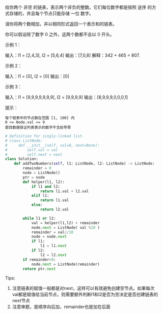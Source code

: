 给你两个 非空 的链表，表示两个非负的整数。它们每位数字都是按照 逆序 的方式存储的，并且每个节点只能存储 一位 数字。

请你将两个数相加，并以相同形式返回一个表示和的链表。

你可以假设除了数字 0 之外，这两个数都不会以 0 开头。

 

示例 1：

输入：l1 = [2,4,3], l2 = [5,6,4]
输出：[7,0,8]
解释：342 + 465 = 807.

示例 2：

输入：l1 = [0], l2 = [0]
输出：[0]

示例 3：

输入：l1 = [9,9,9,9,9,9,9], l2 = [9,9,9,9]
输出：[8,9,9,9,0,0,0,1]

 

提示：

    每个链表中的节点数在范围 [1, 100] 内
    0 <= Node.val <= 9
    题目数据保证列表表示的数字不含前导零

```python
# Definition for singly-linked list.
# class ListNode:
#     def __init__(self, val=0, next=None):
#         self.val = val
#         self.next = next
class Solution:
    def addTwoNumbers(self, l1: ListNode, l2: ListNode) -> ListNode:
        remainder = 0 
        node = ListNode()
        ptr = node
        def helper(l1, l2):
            if l1 and l2:
                return l1.val + l2.val 
            elif l1:
                return l1.val 
            else:
                return l2.val 

        while l1 or l2:
            val = helper(l1,l2) + remainder 
            node.next = ListNode( val %10 )
            remainder = val//10 
            node = node.next
            if l1:
                l1 = l1.next 
            if l2:
                l2 = l2.next
        if remainder>0:
            node.next = ListNode(remainder)
        return ptr.next
```



Tips: 

1. 注意链表的赋值一般都是对next，这样可以有效避免创建空节点。如果每次val都是赋值给当前节点，则需要额外判断l1和l2是否为空决定是否创建链表的next节点
2. 注意审题，是顺序向后加，remainder也是加在后面


